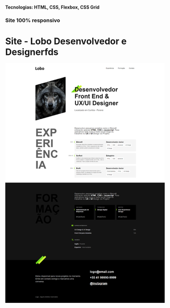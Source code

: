 <h4>Tecnologias: HTML, CSS, Flexbox, CSS Grid</h4>
<h3>Site 100% responsivo</h3>

# Site - Lobo Desenvolvedor e Designerfds
<img src="https://github.com/dieegobs/Lobo---Desenvolvedor-e-Designer/blob/main/img/lobo.png?raw=true"/>























































